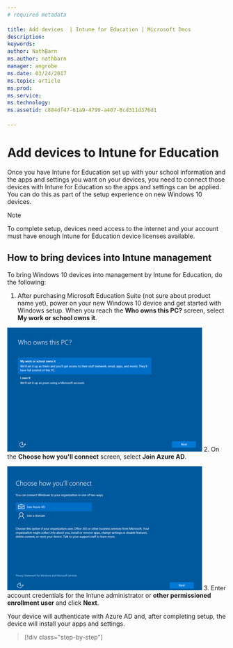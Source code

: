 ```yaml
---
# required metadata

title: Add devices  | Intune for Education | Microsoft Docs
description:
keywords:
author: NathBarn
ms.author: nathbarn
manager: angrobe
ms.date: 03/24/2017
ms.topic: article
ms.prod:
ms.service:
ms.technology:
ms.assetid: c884df47-61a9-4799-a407-8cd311d376d1

---
```


# Add devices to Intune for Education

Once you have Intune for Education set up with your school information and the apps and settings you want on your devices, you need to connect those devices with Intune for Education so the apps and settings can be applied. You can do this as part of the setup experience on new Windows 10 devices.

> [!NOTE]
> To complete setup, devices need access to the internet and your account must have enough Intune for Education device licenses available.

## How to bring devices into Intune management

To bring Windows 10 devices into management by Intune for Education, do the following:
1. After purchasing Microsoft Education Suite (not sure about product name yet), power on your new Windows 10 device and get started with Windows setup. When you reach the **Who owns this PC?** screen, select **My work or school owns it**.

  ![Screenshot of the "Who owns this PC?" screen in Windows setup](../media/who-owns-this-pc.png)
2. On the **Choose how you'll connect** screen, select **Join Azure AD**.

  ![Screenshot of the "Choose how you connect" screen in Windows setup](../media/how-you-connect-pc.png)
3. Enter account credentials for the Intune administrator or **other permissioned enrollment user** and click **Next**.

Your device will authenticate with Azure AD and, after completing setup, the device will install your apps and settings.

>[!div class="step-by-step"]

><!-- [&larr; **Add apps**](.\add-apps.md)    [**Install apps** &rarr;](.\install-apps.md)  -->
